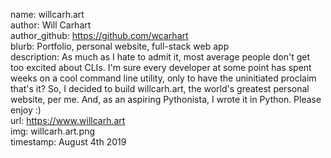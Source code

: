 name: willcarh.art  
author: Will Carhart  
author_github: https://github.com/wcarhart  
blurb: Portfolio, personal website, full-stack web app  
description: As much as I hate to admit it, most average people don't get too excited about CLIs. I'm sure every developer at some point has spent weeks on a cool command line utility, only to have the uninitiated proclaim that's it? So, I decided to build willcarh.art, the world's greatest personal website, per me. And, as an aspiring Pythonista, I wrote it in Python. Please enjoy :)  
url: https://www.willcarh.art  
img: willcarh.art.png  
timestamp: August 4th 2019
